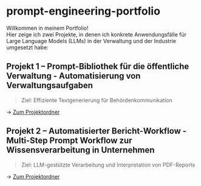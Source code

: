 # prompt-engineering-portfolio

Willkommen in meinem Portfolio!  
Hier zeige ich zwei Projekte, in denen ich konkrete Anwendungsfälle für Large Language Models (LLMs) in der Verwaltung und der Industrie umgesetzt habe:

## Projekt 1 – Prompt-Bibliothek für die öffentliche Verwaltung - Automatisierung von Verwaltungsaufgaben
> Ziel: Effiziente Textgenerierung für Behördenkommunikation

→ [Zum Projektordner](./projekt-1-verwaltung-prompts)

## Projekt 2 – Automatisierter Bericht-Workflow - Multi-Step Prompt Workflow zur Wissensverarbeitung in Unternehmen
> Ziel: LLM-gestützte Verarbeitung und Interpretation von PDF-Reports

→ [Zum Projektordner](./projekt-2-report-workflow)
